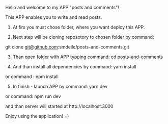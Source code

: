 Hello and welcome to my APP "posts and comments"!

This APP enables you to write and read posts.

1) At firs you must chose folder, where you want deploy this APP.

2) Next step will be cloning reposotory to chosen folder by command:

git clone git@github.com:smdeile/posts-and-comments.git

3) Than open folder with APP typping command: cd posts-and-comments

4) And than install all dependencies by command: yarn install 

or command : npm install

5) In finish - launch APP by command: yarn dev 

or command: npm run dev

and than server will started at http://localhost:3000

Enjoy using the application! =)
